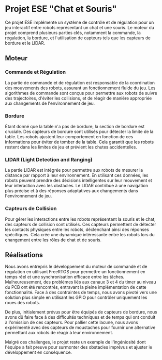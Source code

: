 # Projet ESE "Chat et Souris"

Ce projet ESE implémente un système de contrôle et de régulation pour un jeu interactif entre robots représentant un chat et une souris. Le moteur du projet comprend plusieurs parties clés, notamment la commande, la régulation, la bordure, et l'utilisation de capteurs tels que les capteurs de bordure et le LIDAR.

## Moteur

### Commande et Régulation

La partie de commande et de régulation est responsable de la coordination des mouvements des robots, assurant un fonctionnement fluide du jeu. Les algorithmes de commande sont conçus pour permettre aux robots de suivre des trajectoires, d'éviter les collisions, et de réagir de manière appropriée aux changements de l'environnement de jeu.

### Bordure

Étant donné que la table n'a pas de bordure, la section de bordure est cruciale. Des capteurs de bordure sont utilisés pour détecter la limite de la table. Les robots ajustent leur comportement en fonction de ces informations pour éviter de tomber de la table. Cela garantit que les robots restent dans les limites de jeu et prévient les chutes accidentelles.

### LIDAR (Light Detection and Ranging)

La partie LIDAR est intégrée pour permettre aux robots de mesurer la distance par rapport à leur environnement. En utilisant ces données, les robots peuvent prendre des décisions intelligentes sur leur mouvement et leur interaction avec les obstacles. Le LIDAR contribue à une navigation plus précise et à des réponses adaptatives aux changements dans l'environnement de jeu.

### Capteurs de Collision

Pour gérer les interactions entre les robots représentant la souris et le chat, des capteurs de collision sont utilisés. Ces capteurs permettent de détecter les contacts physiques entre les robots, déclenchant ainsi des réponses spécifiques. Cela crée une dynamique intéressante entre les robots lors du changement entre les rôles de chat et de souris.

## Réalisations

Nous avons entrepris le développement du moteur de commande et de régulation en utilisant FreeRTOS pour permettre un fonctionnement en temps réel et une synchronisation efficace entre les tâches. Malheureusement, des problèmes liés aux canaux 3 et 4 du timer au niveau du PCB ont été rencontrés, entravant la pleine implémentation de cette fonctionnalité. Face à des contraintes de temps, nous avons pivoté vers une solution plus simple en utilisant les GPIO pour contrôler uniquement les roues des robots.

De plus, initialement prévus pour être équipés de capteurs de bordure, nous avons dû faire face à des difficultés techniques et de temps qui ont conduit à l'omission de ces capteurs. Pour pallier cette lacune, nous avons expérimenté avec des capteurs de moustaches pour fournir une alternative permettant aux robots de réagir à leur environnement.

Malgré ces challenges, le projet reste un exemple de l'ingéniosité dont l'équipe a fait preuve pour surmonter des obstacles imprévus et ajuster le développement en conséquence.
